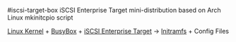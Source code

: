 #iscsi-target-box
iSCSI Enterprise Target mini-distribution based on Arch Linux mkinitcpio script

[Linux Kernel](http://kernel.org) + [BusyBox](http://www.busybox.net/) + [iSCSI Enterprise Target](http://iscsitarget.sourceforge.net/) -> [Initramfs](http://en.wikipedia.org/wiki/Initrd) + Config Files
